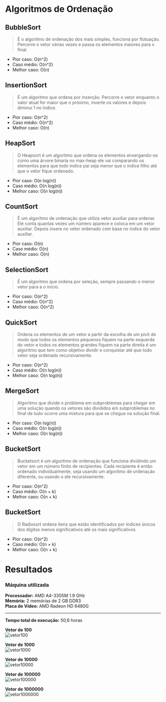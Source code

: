<h1> Algoritmos de Ordenação </h1>

<h2> BubbleSort </h2>

>É o algoritmo de ordenação dos mais simples, funciona por flutuação. Percorre o vetor várias vezes e passa os elementos maiores para o final.
* Pior caso: O(n^2)
* Caso médio: O(n^2)
* Melhor caso: O(n)

<h2> InsertionSort </h2>

>É um algoritmo que ordena por inserção. Percorre o vetor enquanto o valor atual for maior que o próximo, inverte os valores e depois diminui 1 no índice.
* Pior caso: O(n^2)
* Caso médio: O(n^2)
* Melhor caso: O(n)

<h2> HeapSort </h2>

>O Heapsort é um algoritmo que ordena os elementos enxergando-os como uma árvore binaria no max-heap ele vai comparando os elementos para que todo índice pai seja menor que o índice filho até que o vetor fique ordenado.
* Pior caso: O(n log(n))
* Caso médio: O(n log(n))
* Melhor caso: O(n log(n))

<h2> CountSort </h2>

>É um algoritmo de ordenação que utiliza vetor auxiliar para ordenar. Ele conta quantas vezes um número aparece e coloca em um vetor auxiliar. Depois insere no vetor ordenado com base no índice do vetor auxiliar.
* Pior caso: O(n)
* Caso médio: O(n)
* Melhor caso: O(n)

<h2> SelectionSort </h2>

>É um algoritmo que ordena por seleção, sempre passando o menor vetor para a o início.
* Pior caso: O(n^2)
* Caso médio: O(n^2)
* Melhor caso: O(n^2)

<h2> QuickSort </h2>

>Ordena os elementos de um vetor a partir da escolha de um pivô de modo que todos os elementos pequenos fiquem na parte esquerda do vetor e todos os elementos grandes fiquem na parte direita é um algoritmo que tem como objetivo dividir e conquistar até que todo vetor seja ordenado recursivamente.
* Pior caso: O(n^2)
* Caso médio: O(n log(n))
* Melhor caso: O(n log(n))

<h2> MergeSort </h2>

>Algoritmo que divide o problema em subproblemas para chegar em uma solução quando os vetores são divididos em subproblemas no final de tudo ocorre uma mistura para que se chegue na solução final.
* Pior caso: O(n log(n))
* Caso médio: O(n log(n))
* Melhor caso: O(n log(n))

<h2> BucketSort </h2>

>Bucketsort é um algoritmo de ordenação que funciona dividindo um vetor em um número finito de recipientes. Cada recipiente é então ordenado individualmente, seja usando um algoritmo de ordenação diferente, ou usando o ele recursivamente.
* Pior caso: O(n^2)
* Caso médio: O(n + k)
* Melhor caso: O(n + k)

<h2> BucketSort </h2>

>O Radixsort ordena itens que estão identificados por índices únicos dos dígitos menos significativos até os mais significativos.
* Pior caso: O(n^2)
* Caso médio: O(n + k)
* Melhor caso: O(n + k)

<h1>Resultados</h1>

<h3>Máquina utilizada</h3>

**Processador:** AMD A4-3305M 1.9 GHz<br>
**Memória:** 2 memórias de 2 GB DDR3<br>
**Placa de Vídeo:** AMD Radeon HD 6480G<br>

-------------------------------------------

**Tempo total de execução:** 50,6 horas

**Vetor de 100**<br>
![vetor100](https://user-images.githubusercontent.com/40414119/68000188-d3e95680-fc3d-11e9-946c-bc51c78bbb16.png)

**Vetor de 1000**<br>
![vetor1000](https://user-images.githubusercontent.com/40414119/68000189-d3e95680-fc3d-11e9-92f7-11800e1369a5.png)

**Vetor de 10000**<br>
![vetor10000](https://user-images.githubusercontent.com/40414119/68000190-d3e95680-fc3d-11e9-9e60-90a9183358aa.png)

**Vetor de 100000**<br>
![vetor100000](https://user-images.githubusercontent.com/40414119/68000191-d3e95680-fc3d-11e9-84d9-9e96165b976c.png)

**Vetor de 1000000**<br>
![vetor1000000](https://user-images.githubusercontent.com/40414119/68000192-d481ed00-fc3d-11e9-84ac-2acab0743e31.png)


